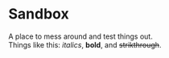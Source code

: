# Sandbox
A place to mess around and test things out.
<br>Things like this:
*italics*, **bold**, and ~~strikthrough~~.
